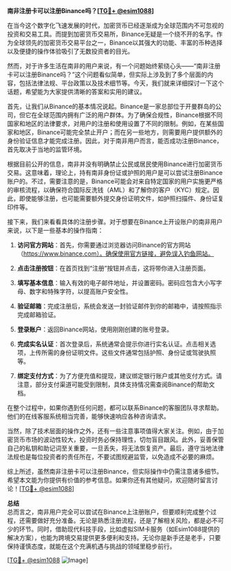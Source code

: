 **南非注册卡可以注册Binance吗？[[TG💪+ @esim1088](https://t.me/s/esim1088)]**

在当今这个数字化飞速发展的时代，加密货币已经逐渐成为全球范围内不可忽视的投资和交易工具。而提到加密货币交易所，Binance无疑是一个绕不开的名字。作为全球领先的加密货币交易平台之一，Binance以其强大的功能、丰富的币种选择以及便捷的操作体验吸引了无数投资者的目光。

然而，对于许多生活在南非的用户来说，有一个问题始终萦绕心头——“南非注册卡可以注册Binance吗？”这个问题看似简单，但实际上涉及到了多个层面的内容，包括法律法规、平台政策以及技术细节等。今天，我们就来详细探讨一下这个话题，希望能为大家提供清晰的答案和实用的建议。

首先，让我们从Binance的基本情况说起。Binance是一家总部位于开曼群岛的公司，但它在全球范围内拥有广泛的用户群体。为了确保合规性，Binance根据不同国家和地区的法律要求，对用户的注册和使用设置了不同的限制。例如，在某些国家和地区，Binance可能完全禁止开户；而在另一些地方，则需要用户提供额外的身份验证信息才能完成注册。因此，对于南非用户而言，能否成功注册Binance，首先取决于当地的监管环境。

根据目前公开的信息，南非并没有明确禁止公民或居民使用Binance进行加密货币交易。这意味着，理论上，持有南非身份证或护照的用户是可以尝试注册Binance账户的。不过，需要注意的是，Binance可能会对来自特定国家的用户实施更严格的审核流程，以确保符合国际反洗钱（AML）和了解你的客户（KYC）规定。因此，即使能够注册，也可能需要额外提交身份证明文件，如护照扫描件、身份证复印件等。

接下来，我们来看看具体的注册步骤。对于想要在Binance上开设账户的南非用户来说，以下是一些基本的操作指南：

1. **访问官方网站**：首先，你需要通过浏览器访问Binance的官方网站（https://www.binance.com）。确保使用官方链接，避免误入钓鱼网站。
   
2. **点击注册按钮**：在首页找到“注册”按钮并点击，这将带你进入注册页面。
   
3. **填写基本信息**：输入有效的电子邮件地址，并设置密码。密码应包含大小写字母、数字和特殊字符，以提高账户安全性。
   
4. **验证邮箱**：完成注册后，系统会发送一封验证邮件到你的邮箱中，请按照指示完成邮箱验证。
   
5. **登录账户**：返回Binance网站，使用刚刚创建的账号登录。
   
6. **完成实名认证**：首次登录后，系统通常会提示你进行实名认证。点击相关选项，上传所需的身份证明文件。这些文件通常包括护照、身份证或驾驶执照等。
   
7. **绑定支付方式**：为了方便充值和提现，建议绑定银行账户或其他支付方式。请注意，部分支付渠道可能受到限制，具体支持情况需查阅Binance的帮助文档。

在整个过程中，如果你遇到任何问题，都可以联系Binance的客服团队寻求帮助。他们的在线客服系统相当完善，能够快速响应各种咨询请求。

当然，除了技术层面的操作之外，还有一些注意事项值得大家关注。例如，由于加密货币市场的波动性较大，投资时务必保持理性，切勿盲目跟风。此外，妥善保管自己的私钥和助记词至关重要，一旦丢失，将无法恢复资产。最后，遵守当地法律法规也是每位投资者的责任所在，不要试图规避监管，以免造成不必要的麻烦。

综上所述，虽然南非注册卡可以注册Binance，但实际操作中仍需注意诸多细节。希望本文能为你提供有价值的参考信息。如果你还有其他疑问，欢迎随时留言讨论！[[TG💪+ @esim1088](https://t.me/s/esim1088)]

**总结**  
总而言之，南非用户完全可以尝试在Binance上注册账户，但要顺利完成整个过程，还需要做好充分准备。无论是熟悉注册流程，还是了解相关风险，都是必不可少的环节。同时，借助现代科技手段，比如虚拟SIM卡服务（如Esim1088提供的解决方案），也能为跨境交易提供更多便利和支持。无论你是新手还是老手，只要保持谨慎态度，就能在这个充满机遇与挑战的领域里稳步前行。  

[[TG💪+ @esim1088](https://t.me/s/esim1088) ![Image](https://i.postimg.cc/4NQfJmqS/Snipaste-2025-05-13-00-14-12.png)]